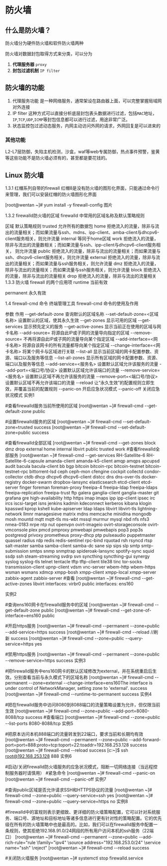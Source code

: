 <div style='display: none'>
  Date: 2022-01-15 22:42:21
  LastEditors: gyg
  LastEditTime: 2022-01-17 10:55:48
  FilePath: \test\1_14@防火墙.mm.md
</div>

# 防火墙

## 什么是防火墙？

防火墙分为硬件防火墙和软件防火墙两种

防火墙对数据封包取得方式来分类，可以分为

1. **代理服务器** `proxy`
2. **封包过滤机制** `IP filter`

## 防火墙的功能

1. 代理服务功能 是一种网络服务，通常架设在路由器上面，可以完整掌握局域网对外连接
2. IP filter 这种方式可以直接分析底层封包表头数据进行过滤，包括`MAC`地址，`IP`,`TCP`,`UDP`,`ICMP`等封包信息都可以进行过滤，用途非常广泛。
3. 状态监控包过滤动态服务，内网主动访问外网的请求，外网回复是可以进来的

### 其他功能

L2-L7层防御，失陷主机检测，沙盒，waf等web专属防御，热点事件预警，鉴黄等这些功能不是防火墙必须有的，甚至都是要花钱的。

## Linux 防火墙

1.3.1 红帽系列自带的firewall
红帽8是没有防火墙的图形化界面，只能通过命令行来管理，我们可以安装红帽的防火墙图形化界面

[root@wentan ~]# yum install -y firewall-config
图片

1.3.2 firewalld防火墙的区域
firewalld 中常用的区域名称及默认策略规则

区域	默认策略规则
trusted	允许所有的数据包
home	拒绝流入的流量，除非与流出的流量相关；而如果流量与ssh、mdns、ipp-client、amba-client与dhcpv6-client服务相关，则允许流量
internal	等同于home区域
work	拒绝流入的流量，除非与流出的流量数相关；而如果流量与ssh、ipp-client与dhcpv6-client服务相关， 则允许流量
public	拒绝流入的流量，除非与流出的流量相关；而如果流量与ssh、dhcpv6-client服务相关，则允许流量
external	拒绝流入的流量，除非与流出的流量相关；而如果流量与ssh服务相关，则允许流量
dmz	拒绝流入的流量，除非与流出的流量相关；而如果流量与ssh服务相关，则允许流量
block	拒绝流入的流量，除非与流出的流量相关
drop	拒绝流入的流量，除非与流出的流量相关
1.3.3 防火墙 firewall 的两个应用项
runtime 当前有效

permanent 永久有效

1.4 firewall-cmd 命令
终端管理工具 firewall-cmd 命令的使用及作用

参数	作用
--get-default-zone	查询默认的区域名称
--set-default-zone=<区域名称>	设置默认的区域，使其永久生效
--get-zones	显示可用的区域
--get-services	显示预先定义的服务
--get-active-zones	显示当前正在使用的区域与网卡名称
--add-source=	将源自此IP或子网的流量导向指定的区域
--remove-source=	不再将源自此IP或子网的流量导向某个指定区域
--add-interface=<网卡名称>	将源自该网卡的所有流量都导向某个指定区域
--change-interface=<网卡名称>	将某个网卡与区域进行关联
--list-all	显示当前区域的网卡配置参数、资源、端口以及服务等信息
--list-all-zones	显示所有区域的网卡配置参数、资源、端口以及服务等信息
--add-service=<服务名>	设置默认区域允许该服务的流量
--add-port=<端口号/协议>	设置默认区域允许该端口的流量
--remove-service=<服务名>	设置默认区域不再允许该服务的流量
--remove-port=<端口号/协议>	设置默认区域不再允许该端口的流量
--reload	让“永久生效”的配置规则立即生效，并覆盖当前的配置规则
--panic-on	开启应急状况模式
--panic-off	关闭应急状况模式
实例1

 #查看firewalld服务当前所使用的区域
[root@wentan ~]# firewall-cmd --get-default-zone 
public

 #设置firewalld服务的区域
 [root@wentan ~]# firewall-cmd --set-default-zone=trusted 
success
 [root@wentan ~]# firewall-cmd --set-default-zone=public
success

 #查看firewalld全部区域
[root@wentan ~]# firewall-cmd --get-zones
block dmz drop external home internal libvirt public trusted work
 #查看firewalld全部服务
 [root@wentan ~]# firewall-cmd --get-services 
RH-Satellite-6 RH-Satellite-6-capsule amanda-client amanda-k5-client amqp amqps apcupsd audit bacula bacula-client bb bgp bitcoin bitcoin-rpc bitcoin-testnet bitcoin-testnet-rpc bittorrent-lsd ceph ceph-mon cfengine cockpit collectd condor-collector ctdb dhcp dhcpv6 dhcpv6-client distcc dns dns-over-tls docker-registry docker-swarm dropbox-lansync elasticsearch etcd-client etcd-server finger foreman foreman-proxy freeipa-4 freeipa-ldap freeipa-ldaps freeipa-replication freeipa-trust ftp galera ganglia-client ganglia-master git grafana gre high-availability http https imap imaps ipp ipp-client ipsec irc ircs iscsi-target isns jenkins kadmin kdeconnect kerberos kibana klogin kpasswd kprop kshell kube-apiserver ldap ldaps libvirt libvirt-tls lightning-network llmnr managesieve matrix mdns memcache minidlna mongodb mosh mountd mqtt mqtt-tls ms-wbt mssql murmur mysql nbd nfs nfs3 nmea-0183 nrpe ntp nut openvpn ovirt-imageio ovirt-storageconsole ovirt-vmconsole plex pmcd pmproxy pmwebapi pmwebapis pop3 pop3s postgresql privoxy prometheus proxy-dhcp ptp pulseaudio puppetmaster quassel radius rdp redis redis-sentinel rpc-bind rquotad rsh rsyncd rtsp salt-master samba samba-client samba-dc sane sip sips slp smtp smtp-submission smtps snmp snmptrap spideroak-lansync spotify-sync squid ssdp ssh steam-streaming svdrp svn syncthing syncthing-gui synergy syslog syslog-tls telnet tentacle tftp tftp-client tile38 tinc tor-socks transmission-client upnp-client vdsm vnc-server wbem-http wbem-https wsman wsmans xdmcp xmpp-bosh xmpp-client xmpp-local xmpp-server zabbix-agent zabbix-server
 #查看
 [root@wentan ~]# firewall-cmd --get-active-zones 
libvirt
  interfaces: virbr0
public
  interfaces: ens160

实例2

 #查询ens160网卡在firewalld服务中的区域
[root@wentan ~]# firewall-cmd --get-default-zone 
public
[root@wentan ~]# firewall-cmd --get-zone-of-interface=ens160
public

#开启https服务
[root@wentan ~]# firewall-cmd --permanent --zone=public --add-service=https
success
[root@wentan ~]# firewall-cmd --reload        //刷新
success
[root@wentan ~]# firewall-cmd --zone=public --query-service=https 
yes

#禁用https服务
[root@wentan ~]# firewall-cmd --permanent --zone=public --remove-service=https
success
实例3

 #把firewalld服务中ens160网卡的默认区域修改为external，并在系统重启后生效。分别查看当前与永久模式下的区域名称
[root@wentan ~]# firewall-cmd --permanent --zone=external --change-interface=ens160The interface is under control of NetworkManager, setting zone to 'external'.
success
[root@wentan ~]# firewall-cmd --runtime-to-permanent
success
实例4

 #把在firewalld服务中访问8080到8088端口的流量策略设置为允许，但仅限当前生效
[root@wentan ~]# firewall-cmd --zone=public --add-port=8080-8088/tcp
success
#查看端口
[root@wentan ~]# firewall-cmd --zone=public --list-ports 
8080-8088/tcp
实例5

#把原本访问本机888端口的流量转发到22端口，要求当前和长期均有效
[root@wentan ~]# firewall-cmd --permanent --zone=public --add-forward-port=port=888:proto=tcp:toport=22:toaddr=192.168.253.128
success
[root@wentan ~]# firewall-cmd --reload 
success
[c:\~]$ ssh root@192.168.253.128 888
实例6

 #启动/关闭firewalld防火墙服务的应急状况模式，阻断一切网络连接（当远程控制服务器时请慎用）
#紧急命令
[root@wentan ~]# firewall-cmd --panic-on
[root@wentan ~]# firewall-cmd --panic-off
实例7

 #查询public区域是否允许请求SSH和HTTPS协议的流量
[root@wentan ~]# firewall-cmd --zone=public --query-service=ssh
yes
[root@wentan ~]# firewall-cmd --zone=public --query-service=https 
no
实例8

#firewalld中的富规则表示更细致、更详细的防火墙策略配置，它可以针对系统服务、端口号、源地址和目标地址等诸多信息进行更有针对性的策略配置。它的优先级在所有的防火墙策略中也是最高的。比如，我们可以在firewalld服务中配置一条规则，使其拒绝192.168.91.0/24网段的所有用户访问本机的ssh服务（22端口）
[root@wentan ~]# firewall-cmd --permanent --zone=public --add-rich-rule="rule \family="ipv4" \source address="192.168.253.0/24" \service name="ssh" \reject"
[root@wentan ~]# firewall-cmd --reload 
success

#关闭防火墙服务
[root@wentan ~]# systemctl stop firewalld.service